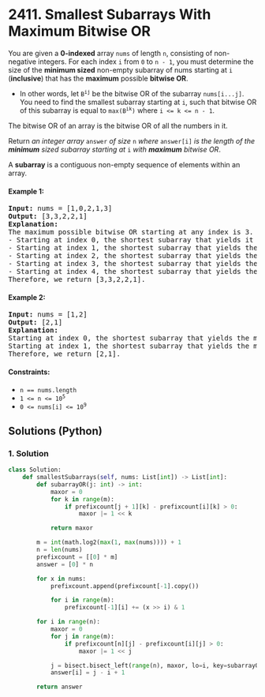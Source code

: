 # 2411. Smallest Subarrays With Maximum Bitwise OR
You are given a **0-indexed** array `nums` of length `n`, consisting of non-negative integers. For each index `i` from `0` to `n - 1`, you must determine the size of the **minimum sized** non-empty subarray of nums starting at `i` (**inclusive**) that has the **maximum** possible **bitwise OR**.

* In other words, let <code>B<sup>ij</sup></code> be the bitwise OR of the subarray `nums[i...j]`. You need to find the smallest subarray starting at `i`, such that bitwise OR of this subarray is equal to <code>max(B<sup>ik</sup>)</code> where `i <= k <= n - 1`.

The bitwise OR of an array is the bitwise OR of all the numbers in it.

Return *an integer array* `answer` *of size* `n` *where* `answer[i]` *is the length of the **minimum** sized subarray starting at* `i` *with **maximum** bitwise OR*.

A **subarray** is a contiguous non-empty sequence of elements within an array.

#### Example 1:
<pre>
<strong>Input:</strong> nums = [1,0,2,1,3]
<strong>Output:</strong> [3,3,2,2,1]
<strong>Explanation:</strong>
The maximum possible bitwise OR starting at any index is 3.
- Starting at index 0, the shortest subarray that yields it is [1,0,2].
- Starting at index 1, the shortest subarray that yields the maximum bitwise OR is [0,2,1].
- Starting at index 2, the shortest subarray that yields the maximum bitwise OR is [2,1].
- Starting at index 3, the shortest subarray that yields the maximum bitwise OR is [1,3].
- Starting at index 4, the shortest subarray that yields the maximum bitwise OR is [3].
Therefore, we return [3,3,2,2,1].
</pre>

#### Example 2:
<pre>
<strong>Input:</strong> nums = [1,2]
<strong>Output:</strong> [2,1]
<strong>Explanation:</strong>
Starting at index 0, the shortest subarray that yields the maximum bitwise OR is of length 2.
Starting at index 1, the shortest subarray that yields the maximum bitwise OR is of length 1.
Therefore, we return [2,1].
</pre>

#### Constraints:
* `n == nums.length`
* <code>1 <= n <= 10<sup>5</sup></code>
* <code>0 <= nums[i] <= 10<sup>9</sup></code>

## Solutions (Python)

### 1. Solution
```Python
class Solution:
    def smallestSubarrays(self, nums: List[int]) -> List[int]:
        def subarrayOR(j: int) -> int:
            maxor = 0
            for k in range(m):
                if prefixcount[j + 1][k] - prefixcount[i][k] > 0:
                    maxor |= 1 << k

            return maxor

        m = int(math.log2(max(1, max(nums)))) + 1
        n = len(nums)
        prefixcount = [[0] * m]
        answer = [0] * n

        for x in nums:
            prefixcount.append(prefixcount[-1].copy())

            for i in range(m):
                prefixcount[-1][i] += (x >> i) & 1

        for i in range(n):
            maxor = 0
            for j in range(m):
                if prefixcount[n][j] - prefixcount[i][j] > 0:
                    maxor |= 1 << j

            j = bisect.bisect_left(range(n), maxor, lo=i, key=subarrayOR)
            answer[i] = j - i + 1

        return answer
```

